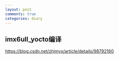 ```yaml
---
layout: post
comments: true
categories: diary
---
```

## imx6ull_yocto编译

https://blog.csdn.net/zhjmyx/article/details/98792160
